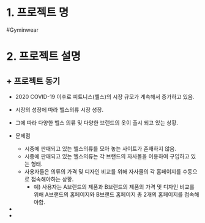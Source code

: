 # 1. 프로젝트 명 
#Gyminwear
# 2. 프로젝트 설명
## + 프로젝트 동기
  + 2020 COVID-19 이후로 피트니스(헬스)의 시장 규모가 계속해서 증가하고 있음.
  + 시장의 성장에 따라 헬스의류 시장 성장.
  + 그에 따라 다양한 헬스 의류 및 다양한 브랜드의 옷이 출시 되고 있는 상황.
  + 문제점
    + 시중에 판매되고 있는 헬스의류를 모아 놓는 사이트가 존재하지 않음.
    + 시중에 판매되고 있는 헬스의류는 각 브랜드의 자사몰을 이용하여 구입하고 있는 형태.
    + 사용자들은 의류의 가격 및 디자인 비교를 위해 자사몰의 각 홈페이지를 수동으로 접속해야하는 상황.
      + 예) 사용자는 A브랜드의 제품과 B브랜드의 제품의 가격 및 디자인 비교를 위해 A브랜드의 홈페이지와 B브랜드 홈페이지 총 2개의 홈페이지를 접속해야함.
  +  
       
+
